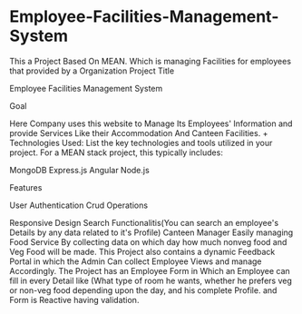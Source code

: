 # Employee-Facilities-Management-System
This a Project Based On MEAN. Which is managing Facilities for employees that provided by a Organization
Project Title

Employee Facilities Management System

Goal

Here Company uses this website to Manage Its Employees' Information and provide Services Like their Accommodation And Canteen Facilities.
+
Technologies Used:
List the key technologies and tools utilized in your project. For a MEAN stack project, this typically includes:

MongoDB
Express.js
Angular
Node.js

Features

User Authentication
Crud Operations

Responsive Design
Search Functionalitis(You can search an employee's Details by any data related to it's Profile)
Canteen Manager Easily managing Food Service By collecting data on which day how much nonveg food and Veg Food will be made.
This Project also contains a dynamic Feedback Portal in which the Admin Can collect Employee Views and manage Accordingly.
The Project has an Employee Form in Which an Employee can fill in every Detail like (What type of room he wants, whether he prefers veg or non-veg food depending upon the day, and his complete Profile. and Form is Reactive having validation.

